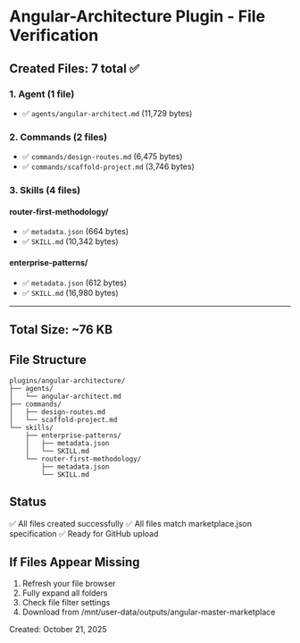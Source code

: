 # Angular-Architecture Plugin - File Verification

## Created Files: 7 total ✅

### 1. Agent (1 file)
- ✅ `agents/angular-architect.md` (11,729 bytes)

### 2. Commands (2 files)
- ✅ `commands/design-routes.md` (6,475 bytes)
- ✅ `commands/scaffold-project.md` (3,746 bytes)

### 3. Skills (4 files)

#### router-first-methodology/
- ✅ `metadata.json` (664 bytes)
- ✅ `SKILL.md` (10,342 bytes)

#### enterprise-patterns/
- ✅ `metadata.json` (612 bytes)
- ✅ `SKILL.md` (16,980 bytes)

---

## Total Size: ~76 KB

## File Structure
```
plugins/angular-architecture/
├── agents/
│   └── angular-architect.md
├── commands/
│   ├── design-routes.md
│   └── scaffold-project.md
└── skills/
    ├── enterprise-patterns/
    │   ├── metadata.json
    │   └── SKILL.md
    └── router-first-methodology/
        ├── metadata.json
        └── SKILL.md
```

## Status
✅ All files created successfully
✅ All files match marketplace.json specification
✅ Ready for GitHub upload

## If Files Appear Missing
1. Refresh your file browser
2. Fully expand all folders
3. Check file filter settings
4. Download from /mnt/user-data/outputs/angular-master-marketplace

Created: October 21, 2025
